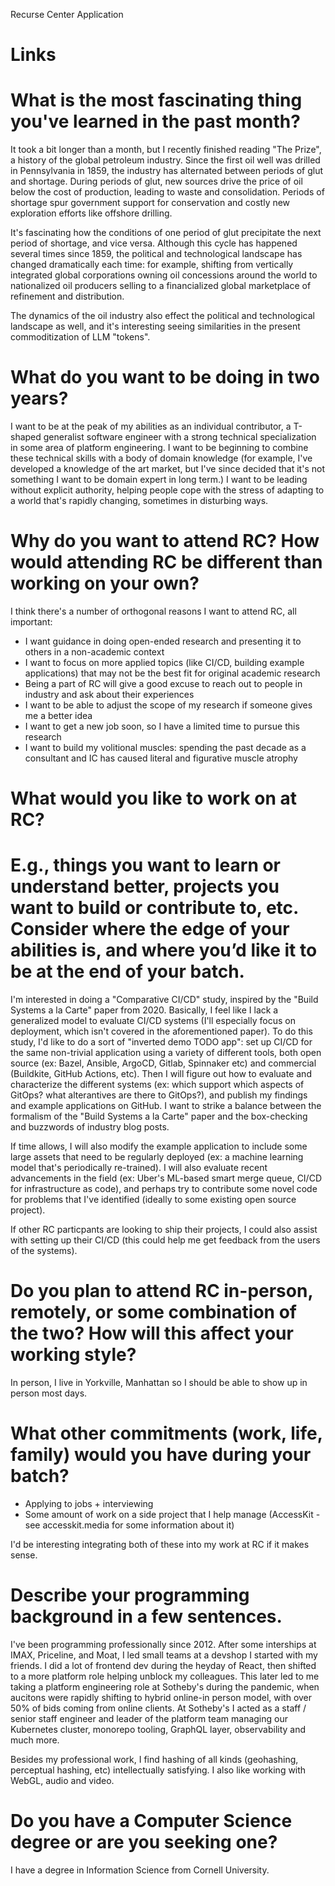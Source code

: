 Recurse Center Application

# Links

# What is the most fascinating thing you've learned in the past month?

It took a bit longer than a month, but I recently finished reading "The Prize", a history of the global petroleum industry. Since the first oil well was drilled in Pennsylvania in 1859, the industry has alternated between periods of glut and shortage. During periods of glut,  new sources drive the price of oil below the cost of production, leading to waste and consolidation. Periods of shortage spur government support for conservation and costly new exploration efforts like offshore drilling.

It's fascinating how the conditions of one period of glut precipitate the next period of shortage, and vice versa. Although this cycle has happened several times since 1859, the political and technological landscape has changed dramatically each time: for example, shifting from vertically integrated global corporations owning oil concessions around the world to nationalized oil producers selling to a financialized global marketplace of refinement and distribution. 

The dynamics of the oil industry also effect the political and technological landscape as well, and it's interesting seeing similarities in the present commoditization of LLM "tokens".

# What do you want to be doing in two years?

I want to be at the peak of my abilities as an individual contributor, a T-shaped generalist software engineer with a strong technical specialization in some area of platform engineering. I want to be beginning to combine these technical skills with a body of domain knowledge (for example, I've developed a knowledge of the art market, but I've since decided that it's not something I want to be domain expert in long term.) I want to be leading without explicit authority, helping people cope with the stress of adapting to a world that's rapidly changing, sometimes in disturbing ways.

# Why do you want to attend RC? How would attending RC be different than working on your own?

I think there's a number of orthogonal reasons I want to attend RC, all important:
- I want guidance in doing open-ended research and presenting it to others in a non-academic context
- I want to focus on more applied topics (like CI/CD, building example applications) that may not be the best fit for original academic research
- Being a part of RC will give a good excuse to reach out to people in industry and ask about their experiences 
- I want to be able to adjust the scope of my research if someone gives me a better idea
- I want to get a new job soon, so I have a limited time to pursue this research
- I want to build my volitional muscles: spending the past decade as a consultant and IC has caused literal and figurative muscle atrophy

# What would you like to work on at RC?
# E.g., things you want to learn or understand better, projects you want to build or contribute to, etc. Consider where the edge of your abilities is, and where you’d like it to be at the end of your batch.

I'm interested in doing a "Comparative CI/CD" study, inspired by the "Build Systems a la Carte"
paper from 2020. Basically, I feel like I lack a generalized model to evaluate CI/CD systems (I'll
especially focus on deployment, which isn't covered in the aforementioned paper). To do this study,
I'd like to do a sort of "inverted demo TODO app": set up CI/CD for the same non-trivial application
using a variety of different tools, both open source (ex: Bazel, Ansible, ArgoCD, Gitlab, Spinnaker
etc) and commercial (Buildkite, GitHub Actions, etc). Then I will figure out how to evaluate and
characterize the different systems (ex: which support which aspects of GitOps? what alterantives are
there to GitOps?), and publish my findings and example applications on GitHub. I want to strike a
balance between the formalism of the "Build Systems a la Carte" paper and the box-checking and
buzzwords of industry blog posts.

If time allows, I will also modify the example application to include some large assets that need to
be regularly deployed (ex: a machine learning model that's periodically re-trained). I will also
evaluate recent advancements in the field (ex: Uber's ML-based smart merge queue, CI/CD for
infrastructure as code), and perhaps try to contribute some novel code for problems that I've
identified (ideally to some existing open source project).

If other RC particpants are looking to ship their projects, I could also assist with setting up
their CI/CD (this could help me get feedback from the users of the systems).

# Do you plan to attend RC in-person, remotely, or some combination of the two? How will this affect your working style?

In person, I live in Yorkville, Manhattan so I should be able to show up in person most days.

# What other commitments (work, life, family) would you have during your batch?
- Applying to jobs + interviewing
- Some amount of work on a side project that I help manage (AccessKit - see accesskit.media for some information about it)

I'd be interesting integrating both of these into my work at RC if it makes sense.

# Describe your programming background in a few sentences.

I've been programming professionally since 2012.
After some interships at IMAX, Priceline, and Moat, I led small teams at a devshop I started with my friends.
I did a lot of frontend dev during the heyday of React, then shifted to a more platform role helping
unblock my colleagues. This later led to me taking a platform engineering role at Sotheby's during the
pandemic, when aucitons were rapidly shifting to hybrid online-in person model, with over 50% of
bids coming from online clients. At Sotheby's I acted as a staff / senior staff engineer and leader
of the platform team managing our Kubernetes cluster, monorepo tooling, GraphQL layer, observability
and much more.

Besides my professional work, I find hashing of all kinds (geohashing, perceptual hashing, etc)
intellectually satisfying. I also like working with WebGL, audio and video.

# Do you have a Computer Science degree or are you seeking one?
I have a degree in Information Science from Cornell University.

